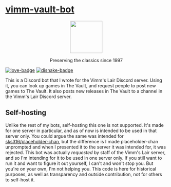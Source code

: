 # [vimm-vault-bot](https://vimm.net)
<p align="center">
  <img height=100 src="https://vimm.net/images/vimm6.png">
</p>
<p align="center">
  Preserving the classics since 1997
</p>

[![love-badge][]][love] [![disnake-badge][]][disnake]

This is a Discord bot that I wrote for the Vimm's Lair Discord server. Using it, you can look up games in The Vault, and request people to post new games to The Vault. It also posts new releases in The Vault to a channel in the Vimm's Lair Discord server.

## Self-hosting
Unlike the rest of my bots, self-hosting this one is not supported. It's made for one server in particular, and as of now is intended to be used in that server only. You could argue the same was intended for [sks316/placeholder-chan](https://github.com/sks316/placeholder-chan), but the difference is I made placeholder-chan unprompted and when I presented it to the server it was intended for, it was rejected. This bot was actually *requested* by staff of the Vimm's Lair server, and so I'm intending for it to be used in one server only. If you still want to run it and want to figure it out yourself, I can't and won't stop you. But you're on your own, I'm not helping you. This code is here for historical purposes, as well as transparency and outside contribution, not for others to self-host it.

[love]: https://lillie2523.carrd.co
[love-badge]: https://custom-icon-badges.herokuapp.com/badge/-Made%20with%20love...-555555?style=for-the-badge&logo=heart

[disnake]: https://github.com/DisnakeDev/disnake
[disnake-badge]: https://custom-icon-badges.herokuapp.com/badge/-...and%20Disnake-555555?style=for-the-badge&logo=discordpy
